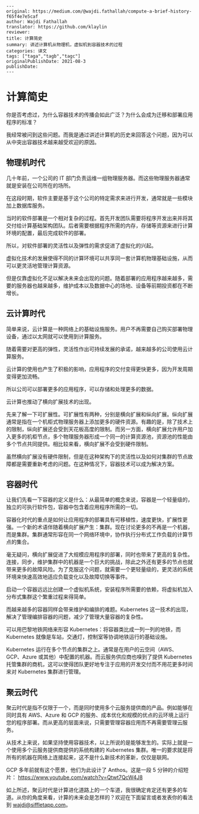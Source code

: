 ```
---
original: https://medium.com/@wajdi.fathallah/compute-a-brief-history-f65f4e7e5caf
author: Wajdi Fathallah
translator: https://github.com/klaylin
reviewer: 
title: 计算简史
summary: 讲述计算机从物理机，虚拟机到容器技术的过程
categories: 译文
tags: ["taga","tagb","tagc"]
originalPublishDate: 2021-08-3
publishDate: 
---
```

# 计算简史
 你是否考虑过，为什么容器技术的传播会如此广泛？为什么会成为迁移和部署应用程序的标准？
 
 我经常被问到这些问题。而我是通过讲述计算机的历史来回答这个问题，因为可以从中突出容器技术越来越受欢迎的原因。

## 物理机时代
几十年前，一个公司的 IT 部门负责运维一组物理服务器。而这些物理服务器通常就是安装在公司所在的场所。

在这段时期，软件主要是基于这个公司的特定需求来进行开发，通常就是一些模块加上数据库服务。

当时的软件部署是一个相对复杂的过程。首先开发团队需要将程序开发出来并将其交付给计算基础架构团队。后者需要根据程序所需的内存，存储等资源来进行计算环境的配置，最后完成软件的部署。

所以，对软件部署的灵活性以及弹性的需求促进了虚拟化的兴起。

虚拟化技术的发展使得不同的计算环境可以共享同一套计算机物理基础设施，从而可以更灵活地管理计算资源。

但是仅靠虚拟化不足以解决未来会出现的问题。随着部署的应用程序越来越多，需要的服务器也越来越多，维护成本以及数据中心的场地、设备等前期投资都在不断增长。


## 云计算时代
简单来说，云计算是一种网络上的基础设施服务。用户不再需要自己购买部署物理设备，通过以太网就可以使用到计算服务。

随着需要对更高的弹性，灵活性作出可持续发展的承诺，越来越多的公司使用云计算服务。

云计算的使用也产生了积极的影响，应用程序的交付变得更快更多，因为开发周期变得更加流畅。

所以公司可以部署更多的应用程序，可以存储和处理更多的数据。

云计算也推动了横向扩展技术的出现。

先来了解一下可扩展性。可扩展性有两种，分别是横向扩展和纵向扩展。纵向扩展通常是指在一个机柜式物理服务器上添加更多的硬件资源。有趣的是，除了技术上的限制，纵向扩展还会受到天花板高度的限制。而另一方面，横向扩展允许用户加入更多的机柜节点，多个物理服务器形成一个同一的计算资源池，资源池的性能由多个节点共同提供。相比较来看，横向扩展不会受到硬件限制。

虽然横向扩展没有硬件限制，但是在这种架构下的灵活性以及如何对集群的节点故障都是需要重新考虑的问题。在这种情况下，容器技术可以成为解决方案。

## 容器时代
让我们先看一下容器的定义是什么：从最简单的概念来说，容器是一个轻量级的，独立的可执行软件包，容器中包含着应用程序所需的一切。

容器化时代的重点是如何让应用程序的部署具有可移植性，速度更快，扩展性更强。一个新的术语伴随着横向扩展产生：集群。现在讨论更多的不再是一个机器，而是集群。集群通常形容在同一个网络环境中，协作执行分布式工作负载的计算节点的集合。

毫无疑问，横向扩展促进了大规模应用程序的部署，同时也带来了更高的复杂性。连接，同步，维护集群中的机器是一个巨大的挑战，除此之外还有更多的节点也就带来更多的故障风险。为了克服这个问题，就需要一个更轻量级的，更灵活的系统环境来快速高效地适应负载变化以及故障切换等事件。

启动一个容器远远比创建一个虚拟机系统，安装程序所需要的依赖，将虚拟机加入分布式集群这个繁重过程来得简单。

而越来越多的容器同样会带来维护和编排的难题。Kubernetes 这一技术的出现，解决了管理编排容器的问题，减少了管理大量容器的复杂性。

可以用巴黎地铁网络来形容 Kubernetes：将容器类比成一列一列的地铁，而 Kubernetes 就像是车站，交通灯，控制室等协调地铁运行的基础设施。

Kubernetes 运行在多个节点的集群之上。通常是在用户的云空间（AWS、GCP、Azure 或其他）中配置的机器。而云服务供应商也嗅到了提供 Kubernetes 托管集群的商机，这可以使得团队更好地专注于应用的开发交付而不用花更多时间来对 Kubernetes 集群进行管理。

## 聚云时代
聚云时代是指不仅限于一个，而是同时使用多个云服务提供商的产品。例如能够在同时具有 AWS、Azure 和 GCP 的服务、成本优化和规模的优点的云环境上运行您的程序部署。而从更高的层面来说，只需要管理容器应用而不再需要管理云服务。

从技术上来说，如果坚持使用容器技术，以上所说的是能够发生的。实际上就是一个使用多个云服务提供商提供的系统构建的 Kubernetes 集群。唯一的要求就是将所有的机器在网络上连接起来，这不是什么新技术的革新，仅仅是联网。

GCP 多年前就有这个愿景，他们为此设计了 Anthos。这是一段 5 分钟的介绍短片： https://www.youtube.com/watch?v=Qtwt7QcW4J8

如上所述，聚云时代是计算进化道路上的一个车道，我很确定肯定还有更多的车道。从你的角度来看，计算的未来会是怎样的？欢迎在下面留言或者发表你的看法到 wajdi@siffletapp.com。



 
